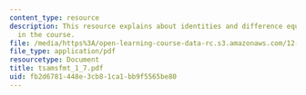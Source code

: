 ```yaml
---
content_type: resource
description: This resource explains about identities and difference equations used
  in the course.
file: /media/https%3A/open-learning-course-data-rc.s3.amazonaws.com/12-864-inference-from-data-and-models-spring-2005/fb2d6781448e3cb81ca1bb9f5565be80_tsamsfmt_1_7.pdf
file_type: application/pdf
resourcetype: Document
title: tsamsfmt_1_7.pdf
uid: fb2d6781-448e-3cb8-1ca1-bb9f5565be80
---
```

